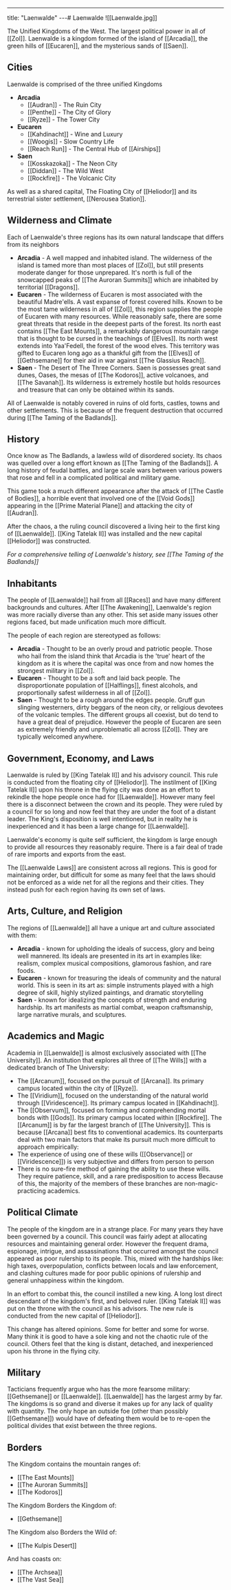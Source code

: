 ---
title: "Laenwalde"
---# Laenwalde
![[Laenwalde.jpg]]

The Unified Kingdoms of the West. The largest political power in all of [[Zol]]. Laenwalde is a kingdom formed of the island of [[Arcadia]], the green hills of [[Eucaren]], and the mysterious sands of [[Saen]].

## Cities
Laenwalde is comprised of the three unified Kingdoms 
- **Arcadia**
	- [[Audran]] - The Ruin City
	- [[Penthe]] - The City of Glory
	- [[Ryze]] - The Tower City
- **Eucaren**
	- [[Kahdinacht]] - Wine and Luxury
	- [[Woogis]] - Slow Country Life
	- [[Reach Run]] - The Central Hub of [[Airships]]
- **Saen**
	- [[Kosskazoka]] - The Neon City
	- [[Diddan]] - The Wild West
	- [[Rockfire]] - The Volcanic City

As well as a shared capital, The Floating City of [[Heliodor]] and its terrestrial sister settlement, [[Nerousea Station]].

## Wilderness and Climate
Each of Laenwalde's three regions has its own natural landscape that differs from its neighbors
- **Arcadia** - A well mapped and inhabited island. The wilderness of the island is tamed more than most places of [[Zol]], but still presents moderate danger for those unprepared. It's north is full of the snowcapped peaks of [[The Auroran Summits]] which are inhabited by territorial [[Dragons]].
- **Eucaren** - The wilderness of Eucaren is most associated with the beautiful Madre'ells. A vast expanse of forest covered hills. Known to be the most tame wilderness in all of [[Zol]], this region supplies the people of Eucaren with many resources. While reasonably safe, there are some great threats that reside in the deepest parts of the forest. Its north east contains [[The East Mounts]], a remarkably dangerous mountain range that is thought to be cursed in the teachings of [[Elves]]. Its north west extends into Yaa'Fedell, the forest of the wood elves. This territory was gifted to Eucaren long ago as a thankful gift from the [[Elves]] of [[Gethsemane]] for their aid in war against [[The Glassius Reach]]. 
- **Saen** - The Desert of The Three Corners. Saen is possesses great sand dunes, Oases, the mesas of [[The Kodoros]], active volcanoes, and [[The Savanah]]. Its wilderness is extremely hostile but holds resources and treasure that can only be obtained within its sands.

All of Laenwalde is notably covered in ruins of old forts, castles, towns and other settlements. This is because of the frequent destruction that occurred during [[The Taming of the Badlands]].

## History
Once know as The Badlands, a lawless wild of disordered society. Its chaos was quelled over a long effort known as [[The Taming of the Badlands]]. A long history of feudal battles, and large scale wars between various powers that rose and fell in a complicated political and military game.

This game took a much different appearance after the attack of [[The Castle of Bodies]], a horrible event that involved one of the [[Void Gods]] appearing in the [[Prime Material Plane]] and attacking the city of [[Audran]].

After the chaos, a the ruling council discovered a living heir to the first king of [[Laenwalde]]. [[King Tatelak II]] was installed and the new capital [[Heliodor]] was constructed.

*For a comprehensive telling of Laenwalde's history, see [[The Taming of the Badlands]]*

## Inhabitants
The people of [[Laenwalde]] hail from all [[Races]] and have many different backgrounds and cultures. After [[The Awakening]], Laenwalde's region was more racially diverse than any other. This set aside many issues other regions faced, but made unification much more difficult.

The people of each region are stereotyped as follows:
- **Arcadia** - Thought to be an overly proud and patriotic people. Those who hail from the island think that Arcadia is the 'true' heart of the kingdom as it is where the capital was once from and now homes the strongest military in [[Zol]].
- **Eucaren** - Thought to be a soft and laid back people. The disproportionate population of [[Halflings]], finest alcohols, and proportionally safest wilderness in all of [[Zol]].
- **Saen** - Thought to be a rough around the edges people. Gruff gun slinging westerners, dirty beggars of the neon city, or religious devotees of the volcanic temples. 
The different groups all coexist, but do tend to have a great deal of prejudice. However the people of Eucaren are seen as extremely friendly and unproblematic all across [[Zol]]. They are typically welcomed anywhere.

## Government, Economy, and Laws
Laenwalde is ruled by [[King Tatelak II]] and his advisory council. This rule is conducted from the floating city of [[Heliodor]]. The instilment of [[King Tatelak II]] upon his throne in the flying city was done as an effort to rekindle the hope people once had for [[Laenwalde]]. However many feel there is a disconnect between the crown and its people. They were ruled by a council for so long and now feel that they are under the foot of a distant leader. The King's disposition is well intentioned, but in reality he is inexperienced and it has been a large change for [[Laenwalde]].

Laenwalde's economy is quite self sufficient, the kingdom is large enough to provide all resources they reasonably require. There is a fair deal of trade of rare imports and exports from the east.

The [[Laenwalde Laws]] are consistent across all regions. This is good for maintaining order, but difficult for some as many feel that the laws should not be enforced as a wide net for all the regions and their cities. They instead push for each region having its own set of laws.

## Arts, Culture, and Religion
The regions of [[Laenwalde]] all have a unique art and culture associated with them:
- **Arcadia** - known for upholding the ideals of success, glory and being well mannered. Its ideals are presented in its art in examples like: realism, complex musical compositions, glamorous fashion, and rare foods.
- **Eucaren** - known for treasuring the ideals of community and the natural world. This is seen in its art as: simple instruments played with a high degree of skill, highly stylized paintings, and dramatic storytelling
- **Saen** - known for idealizing the concepts of strength and enduring hardship. Its art manifests as martial combat, weapon craftsmanship, large narrative murals, and sculptures.

## Academics and Magic
Academia in [[Laenwalde]] is almost exclusively associated with [[The University]]. An institution that explores all three of [[The Wills]] with a dedicated branch of The University:
- The [[Arcanum]], focused on the pursuit of [[Arcana]]. Its primary campus located within the city of [[Ryze]].
- The [[Viridium]], focused on the understanding of the natural world through [[Viridescence]]. Its primary campus located in [[Kahdinacht]].
- The [[Observum]], focused on forming and comprehending mortal bonds with [[Gods]]. Its primary campus located within [[Rockfire]].
The [[Arcanum]] is by far the largest branch of [[The University]]. This is because [[Arcana]] best fits to conventional academics. Its counterparts deal with two main factors that make its pursuit much more difficult to approach empirically:
- The experience of using one of these wills ([[Observance]] or [[Viridescence]]) is very subjective and differs from person to person
- There is no sure-fire method of gaining the ability to use these wills. They require patience, skill, and a rare predisposition to access
Because of this, the majority of the members of these branches are non-magic-practicing academics.

## Political Climate
The people of the kingdom are in a strange place. For many years they have been governed by a council. This council was fairly adept at allocating resources and maintaining general order. However the frequent drama, espionage, intrigue, and assassinations that occurred amongst the council appeared as poor rulership to its people. This, mixed with the hardships like: high taxes, overpopulation, conflicts between locals and law enforcement, and clashing cultures made for poor public opinions of rulership and general unhappiness within the kingdom.

In an effort to combat this, the council instilled a new king. A long lost direct descendant of the kingdom's first, and beloved ruler. [[King Tatelak II]] was put on the throne with the council as his advisors. The new rule is conducted from the new capital of [[Heliodor]].

This change has altered opinions. Some for better and some for worse. Many think it is good to have a sole king and not the chaotic rule of the council. Others feel that the king is distant, detached, and inexperienced upon his throne in the flying city.

## Military
Tacticians frequently argue who has the more fearsome military: [[Gethsemane]] or [[Laenwalde]]. [[Laenwalde]] has the largest army by far. The kingdoms is so grand and diverse it makes up for any lack of quality with quantity. The only hope an outside foe (other than possibly [[Gethsemane]]) would have of defeating them would be to re-open the political divides that exist between the three regions.

## Borders
The Kingdom contains the mountain ranges of:
- [[The East Mounts]]
- [[The Auroran Summits]]
- [[The Kodoros]]

The Kingdom Borders the Kingdom of:
- [[Gethsemane]]

The Kingdom also Borders the Wild of:
- [[The Kulpis Desert]]

And has coasts on:
- [[The Archsea]]
- [[The Vast Sea]]